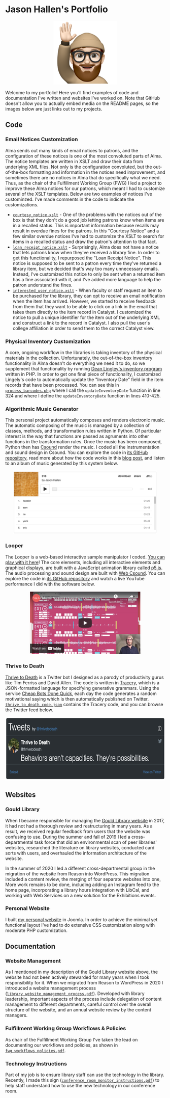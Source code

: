 # Jason Hallen's Portfolio
<p align="center"><img src="https://github.com/jasonhallen/portfolio/blob/main/portrait.png" alt="Jason Hallen portrait" height="200" style="text-align:center;"></p>
<p>Welcome to my portfolio!  Here you'll find examples of code and documentation I've written and websites I've worked on.  Note that GitHub doesn't allow you to actually embed media on the README pages, so the images below are just links out to my projects.</p>

## Code

### Email Notices Customization
Alma sends out many kinds of email notices to patrons, and the configuration of these notices is one of the most convoluted parts of Alma. The notice templates are written in XSLT and draw their data from underlying XML files. Not only is the configuration convoluted, but the out-of-the-box formatting and information in the notices need improvement, and sometimes there are no notices in Alma that do specifically what we need.  Thus, as the chair of the Fulfillment Working Group (FWG) I led a project to improve these Alma notices for our patrons, which meant I had to customize several of the XSLT templates.  Below are two examples of notices I've custominzed.  I've made comments in the code to indicate the customizations.

* [`courtesy_notice.xslt`](https://github.com/jasonhallen/portfolio/blob/main/courtesy_notice.xslt) - One of the problems with the notices out of the box is that they don't do a good job letting patrons know when items are in a recalled status.  This is important information because recalls may result in overdue fines for the patrons.  In this "Courtesy Notice" and a few similar overdue notices I've had to customize the XSLT to search for items in a recalled status and draw the patron's attention to that fact. 
* [`loan_receipt_notice.xslt`](https://github.com/jasonhallen/portfolio/blob/main/return_receipt_notice.xslt) - Surprisingly, Alma does not have a notice that lets patrons know when they've received a library fine.  In order to get this functionality, I repurposed the "Loan Receipt Notice".  This notice is supposed to be sent to a patron every time they've returned a library item, but we decided that's way too many unnecessary emails.  Instead, I've customized this notice to only be sent when a returned item has a fine associated with it, and I've added more language to help the patron understand the fines.
* [`interested_user_notice.xslt`](https://github.com/jasonhallen/portfolio/blob/main/interested_user_notice.xslt) - When faculty or staff request an item to be purchased for the library, they can opt to receive an email notification when the item has arrived.  However, we started to receive feedback from them that they want to be able to click on a link in the email that takes them directly to the item record in Catalyst. I customized the notice to pull a unique identifier for the item out of the underlying XML and construct a link to the record in Catalyst. I also pull the user's college affiliation in order to send them to the correct Catalyst view.

### Physical Inventory Customization
A core, ongoing workflow in the libraries is taking inventory of the physical materials in the collection. Unfortunately, the out-of-the-box inventory functionality in Alma doesn't do everything we need it to do, so we supplement that functionality by running [Dean Lingley's inventory program](https://github.com/dlingley/alma_inventory) written in PHP. In order to get one final piece of functionality, I customized Lingely's code to automatically update the "Inventory Date" field in the item records that have been processed. You can see this in [`process_barcodes.php`](https://github.com/jasonhallen/portfolio/blob/main/process_barcodes.php) where I call the `updateInventoryDate` function in line 324 and where I define the `updateInventoryDate` function in lines 410-425.

### Algorithmic Music Generator
This personal project automatically composes and renders electronic music.  The automatic composing of the music is managed by a collection of classes, methods, and transformation rules written in Python.  Of particular interest is the way that functions are passed as agruments into other functions in the transformation rules.  Once the music has been composed, Python then has [Csound](https://csound.com/) render the music.  I coded all the instrumentation and sound design in Csound. You can explore the code in [its GitHub repository](https://github.com/jasonhallen/music_framework), read more about how the code works in this [blog post](https://jasonhallen.com/blog/project-music-generator), and listen to an album of music generated by this system below.

<p align="center"><a href="https://jasonhallen.bandcamp.com/album/318" target="_blank"><img src="https://github.com/jasonhallen/portfolio/blob/main/music_generator_album.png" alt="Album composed by the music generator" height="200"></a></p>

### Looper
The Looper is a web-based interactive sample manipulator I coded. [You can play with it here](https://jasonhallen.com/web/looper/)!  The core elements, including all interactive elements and graphical displays, are built with a JavaScript animation library called [p5.js](https://p5js.org/).  The audio processing and sound design are built with [Web Csound](https://csound.com/docs/web/).  You can explore the code in [its GitHub repository](https://github.com/jasonhallen/looper) and watch a live YouTube performance I did with the software below.

<p align="center"><a href="https://www.youtube.com/watch?v=5-UH1UPIE58" target="_blank"><img src="https://github.com/jasonhallen/portfolio/blob/main/looper_performance.png" alt="Looper performance on YouTube" height="200"></a></p>

### Thrive to Death
[Thrive to Death](https://twitter.com/thrivetodeath) is a Twitter bot I designed as a parody of productivity gurus like Tim Ferriss and David Allen.  The code is written in [Tracery](https://tracery.io/), which is a JSON-formatted language for specifying generative grammars.  Using the service [Cheap Bots Done Quick](https://cheapbotsdonequick.com/), each day the code generates a random motivational saying which is then automatically published on Twitter.  [`thrive_to_death_code.json`](https://github.com/jasonhallen/portfolio/blob/main/thrive_to_death_code.json) contains the Tracery code, and you can browse the Twitter feed below.

<p align="center"><a href="https://twitter.com/thrivetodeath" target="_blank"><img src="https://github.com/jasonhallen/portfolio/blob/main/thrive_to_death_feed.png" alt="Thrive to Death on Twitter" height="200"></a></p>

## Websites

### Gould Library
When I became responsible for managing the [Gould Library website](LINK) in 2017, it had not had a thorough review and restructuring in many years.  As a result, we received regular feedback from users that the website was confusing to use.  During the summer and fall of 2019 I led a cross-departmental task force that did an environmental scan of peer libraries' websites, researched the literature on library websites, conducted card sorts with users, and overhauled the information architecture of the website.

In the summer of 2020 I led a different cross-departmental group in the migration of the website from Reason into WordPress.  This migration included a content review, the merging of four separate websites into one, More work remains to be done, including adding an Instagram feed to the home page, incorporating a library hours integration with LibCal, and working with Web Services on a new solution for the Exhibitions events.

### Personal Website
I built [my personal website](www.jasonhallen.com) in Joomla.  In order to achieve the minimal yet functional layout I've had to do extensive CSS customization along with moderate PHP customization.

## Documentation

### Website Management
As I mentioned in my description of the Gould Library website above, the website had not been actively stewarded for many years when I took responsibility for it.  When we migrated from Reason to WordPress in 2020 I introduced a website management process ([`library_website_management_process.pdf`](https://github.com/jasonhallen/portfolio/blob/main/library_website_management_process.pdf)).  Developed with library leadership, important aspects of the process include delegation of content management to different departments, careful control over the overall structure of the website, and an annual website review by the content managers.

### Fulfillment Working Group Workflows & Policies
As chair of the Fulfillment Working Group I've taken the lead on documenting our workflows and policies, as shown in [`fwg_workflows_policies.pdf`](https://github.com/jasonhallen/portfolio/blob/main/fwg_workflows_policies.pdf).

### Technology Instructions
Part of my job is to ensure library staff can use the technology in the library.  Recently, I made this sign ([`conference_room_monitor_instructions.pdf`](https://github.com/jasonhallen/portfolio/blob/main/conference_room_monitor_instructions.pdf)) to help staff understand how to use the new technology in our conference room.
